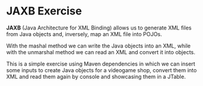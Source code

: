 # JAXB Exercise
**JAXB** (Java Architecture for XML Binding) allows us to generate XML files from Java objects and, inversely, map an XML file into POJOs.

With the mashal method we can write the Java objects into an XML, while with the unmarshal method we can read an XML and convert it into objects.

This is a simple exercise using Maven dependencies in which we can insert some inputs to create Java objects for a videogame shop, convert them into XML and read them again by console and showcasing them in a JTable.

